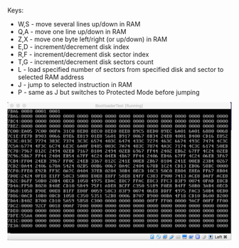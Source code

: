 Keys:
- W,S - move several lines up/down in RAM
- Q,A - move one line up/down in RAM
- Z,X - move one byte left/right (or up/down) in RAM
- E,D - increment/decrement disk index
- R,F - increment/decrement disk sector index
- T,G - increment/decrement disk sectors count
- L - load specified number of sectors from specified disk and sector to selected RAM address
- J - jump to selected instruction in RAM
- P - same as J but switches to Protected Mode before jumping

![Alt text](/screenshots/1.png?raw=true)
